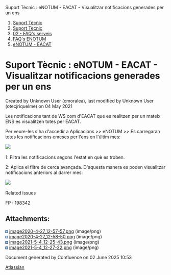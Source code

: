 Suport Tècnic : eNOTUM - EACAT - Visualitzar notificacions generades per un ens  

1.  [Suport Tècnic](index.html)
2.  [Suport Tècnic](13893782.html)
3.  [02 - FAQ's serveis](26313393.html)
4.  [FAQ's ENOTUM](28705561.html)
5.  [eNOTUM - EACAT](eNOTUM---EACAT_36341078.html)

Suport Tècnic : eNOTUM - EACAT - Visualitzar notificacions generades per un ens
===============================================================================

Created by Unknown User (cmoralea), last modified by Unknown User (otecjriquelme) on 04 May 2021

Les notificacions tant de WS com d'EACAT que es realitzen per un mateix ENS es visualitzen totes per EACAT.

Per veure-les s'ha d'accedir a Aplicacions >> eNOTUM >> Es carregaran totes les notificacions emeses per l'ens en l'últim mes:

![](attachments/26313631/41522873.png)

1: Filtra les notificacions segons l'estat en què es troben.

2: Aplica el filtre de cerca avançada. D'aquesta manera es poden visualitzar notificacions anteriors al darrer mes:

![](attachments/26313631/41522874.png)

  

  

Related issues

FP : 198342 

Attachments:
------------

![](images/icons/bullet_blue.gif) [image2020-4-27\_12-57-57.png](attachments/26313631/36341097.png) (image/png)  
![](images/icons/bullet_blue.gif) [image2020-4-27\_12-58-50.png](attachments/26313631/36341098.png) (image/png)  
![](images/icons/bullet_blue.gif) [image2021-5-4\_12-25-43.png](attachments/26313631/41522873.png) (image/png)  
![](images/icons/bullet_blue.gif) [image2021-5-4\_12-27-22.png](attachments/26313631/41522874.png) (image/png)  

Document generated by Confluence on 02 June 2025 10:53

[Atlassian](http://www.atlassian.com/)